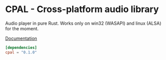 # CPAL - Cross-platform audio library

Audio player in pure Rust. Works only on win32 (WASAPI) and linux (ALSA) for the moment.

[Documentation](http://tomaka.github.io/cpal/)

```toml
[dependencies]
cpal = "0.1.0"
```

